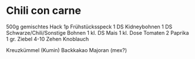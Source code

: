 # Chili con carne

500g gemischtes Hack
1p Frühstücksspeck
1 DS Kidneybohnen
1 DS Schwarze/Chili/Sonstige Bohnen
1 kl. DS Mais
1 kl. Dose Tomaten
2 Paprika
1 gr. Ziebel
4-10 Zehen Knoblauch

Kreuzkümmel (Kumin)
Backkakao
Majoran (mex?)

